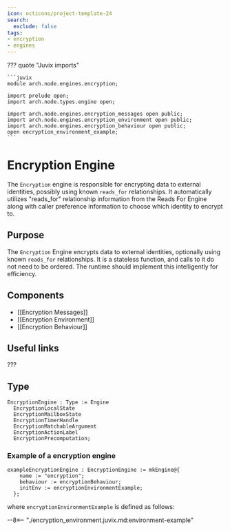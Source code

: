 ```yaml
---
icon: octicons/project-template-24
search:
  exclude: false
tags:
- encryption
- engines
---
```


??? quote "Juvix imports"

    ```juvix
    module arch.node.engines.encryption;

    import prelude open;
    import arch.node.types.engine open;

    import arch.node.engines.encryption_messages open public;
    import arch.node.engines.encryption_environment open public;
    import arch.node.engines.encryption_behaviour open public;
    open encryption_environment_example;
    ```

# Encryption Engine

The `Encryption` engine is responsible for encrypting data to external identities,
possibly using known `reads_for` relationships. It automatically utilizes
"reads_for" relationship information from the Reads For Engine along with caller
preference information to choose which identity to encrypt to.

## Purpose

The `Encryption` Engine encrypts data to external identities, optionally using
known `reads_for` relationships. It is a stateless function, and calls to it do
not need to be ordered. The runtime should implement this intelligently for
efficiency.

## Components

- [[Encryption Messages]]
- [[Encryption Environment]]
- [[Encryption Behaviour]]

## Useful links

???

## Type

<!-- --8<-- [start:EncryptionEngine] -->
```juvix
EncryptionEngine : Type := Engine
  EncryptionLocalState
  EncryptionMailboxState
  EncryptionTimerHandle
  EncryptionMatchableArgument
  EncryptionActionLabel
  EncryptionPrecomputation;
```
<!-- --8<-- [end:EncryptionEngine] -->

### Example of a encryption engine

```juvix
exampleEncryptionEngine : EncryptionEngine := mkEngine@{
    name := "encryption";
    behaviour := encryptionBehaviour;
    initEnv := encryptionEnvironmentExample;
  };
```

where `encryptionEnvironmentExample` is defined as follows:

--8<-- "./encryption_environment.juvix.md:environment-example"
